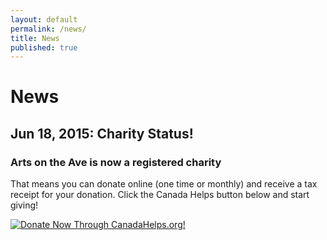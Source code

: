 ```yaml
---
layout: default
permalink: /news/
title: News
published: true
---
```



# News

## Jun 18, 2015: Charity Status!

### Arts on the Ave is now a registered charity
That means you can donate online (one time or monthly) and receive a tax receipt for your donation. Click the Canada Helps button below and start giving! 

<A HREF="https://www.canadahelps.org/CharityProfilePage.aspx?CharityID=d109438"><IMG SRC="//www.canadahelps.org/image/DonateNowLink/en/Donate2.png" BORDER="0" ALT="Donate Now Through CanadaHelps.org!"/></A>

<!--## Join in on the action!

### Call for Artists!
Take part in the Artisan Village, Visual Art Gallery or The Carrot Window Space! <br>
Download information & application forms: 

[Artisan Village](https://www.dropbox.com/s/85pb5ggs9m130zp/2014-artisanvillage.pdf)  
[Visual Art Gallery](https://www.dropbox.com/s/e17th9zvby0ry4a/2014-visualgallery.pdf)  
[The Carrot Window Space](https://www.dropbox.com/s/jpz4va5aq1l0aff/2014-carrotwindow-extended.pdf) 

### Call for Installation Artists!
Take part in the 12Foot12 Installation Challenge or the Deck-Out A Lampost Contest!  <br>
Download information & application forms: 

[12FOOT12 Installation Challenge](https://www.dropbox.com/s/lnqkyncykq2eapq/12FOOT12_2014.pdf)  
[Deck-Out A Lampost Contest](https://www.dropbox.com/s/23euzx3xuuu9qha/2014-LamppostCall.pdf)

## Kaleido Family Arts Festival Rocks!

### 2014 Global Promo

<iframe width="560" height="315" src="//www.youtube.com/embed/IxgCZUhll4E" frameborder="0" allowfullscreen></iframe>

### Check out the highlights from the 2013 festival

<iframe width="560" height="315" src="//www.youtube.com/embed/llX4nNu-TEg" frameborder="0" allowfullscreen></iframe>

## Love the 2013 Vid? There's more!
### 2012 highlights
<iframe width="420" height="315" src="//www.youtube.com/embed/PJBabeKODRo" frameborder="0" allowfullscreen></iframe>

## Listen in to Kaleido Radio
<iframe src="http://mixlr.com/kaleido/embed" width="100%" height="180px" scrolling="no" frameborder="no" marginheight="0" marginwidth="0"></iframe><small><a href="http://mixlr.com/kaleido" style="color:#1a1a1a;text-align:left; font-family:Helvetica, sans-serif; font-size:11px;">kaleido is on Mixlr</a></small>

## Join in on the action!

### Flash Mob
Be one of the Village People! <br>
Contact Frank Zotter at <frazotta@hotmail.com>

### Be a Part of Heart Surprise
If you want to put a heart box on your head and attack people with love during Kaleido, Contact our lovely Volunteer Coordinator, Rebecca, at <kaleidovolunteers@gmail.com> 

<div class="flex-video">
	<iframe width="640" height="360" src="//www.youtube.com/embed/SV9qDa59nNE" frameborder="0" allowfullscreen></iframe>
</div> -->
